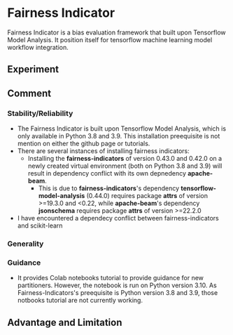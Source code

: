 # Fairness Indicator

Fairness Indicator is a bias evaluation framework that built upon Tensorflow Model Analysis. It position itself for tensorflow machine learning model workflow integration.

## Experiment


## Comment

### Stability/Reliability

- The Fairness Indicator is built upon Tensorflow Model Analysis, which is only available in Python 3.8 and 3.9. This installation preequisite is not mention on either the github page or tutorials.
- There are several instances of installing fairness indicators:
    - Installing the **fairness-indicators** of version 0.43.0 and 0.42.0 on a newly created virtual environment (both on Python 3.8 and 3.9) will result in dependency conflict with its own depnedency **apache-beam**. 
        - This is due to **fairness-indicators**'s dependency **tensorflow-model-analysis** (0.44.0) requires package **attrs** of version >=19.3.0 and <0.22, while **apache-beam**'s dependency **jsonschema** requires package **attrs** of version >=22.2.0
- I have encountered a dependecy conflict between fairness-indicators and scikit-learn 

### Generality



### Guidance

- It provides Colab notebooks tutorial to provide guidance for new partitioners. However, the notebook is run on Python version 3.10. As Fairness-Indicators's preequisite is Python version 3.8 and 3.9, those notbooks tutorial are not currently working.

## Advantage and Limitation

